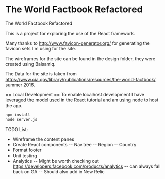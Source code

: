 The World Factbook Refactored
================

The World Factbook Refactored

This is a project for exploring the use of the React framework.

Many thanks to http://www.favicon-generator.org/ for generating the favicon sets I'm using for the site.

The wireframes for the site can be found in the design folder, they were created using Balsamiq.

The Data for the site is taken from https://www.cia.gov/library/publications/resources/the-world-factbook/ summer 2016. 

== Local Development ==
To enable localhost development I have leveraged the model used in the React tutorial and am using node to host the app.

```sh
npm install
node server.js
```


TODO List:
- Wireframe the content panes
- Create React components
-- Nav tree 
-- Region 
-- Country 
- Format footer 
- Unit testing 
- Analytics
-- Might be worth checking out https://developers.facebook.com/products/analytics 
-- can always fall back on GA
-- Should also add in New Relic 